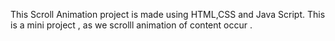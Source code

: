 This Scroll Animation project is made using HTML,CSS and Java Script.
This is a mini project , as we scrolll animation of content occur .
